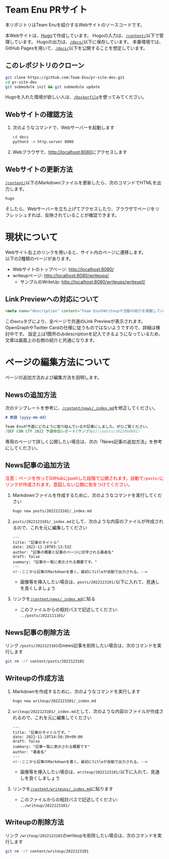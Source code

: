 # Team Enu PRサイト

本リポジトリはTeam Enuを紹介するWebサイトのソースコードです。

本Webサイトは、[Hugo](https://gohugo.io/)で作成しています。
Hugoの入力は、[`/content/`](/content/)以下で管理しています。
Hugoの出力は、[`/docs/`](/docs/)以下に保存しています。
本番環境では、GitHub Pagesを用いて、[`/docs/`](/docs/)以下を公開することを想定しています。


## このレポジトリのクローン

```bash
git clone https://github.com:Team-Enu/pr-site-dev.git
cd pr-site-dev
git submodule init && git submodule update
```

Hugoを入れた環境が欲しい人は、[`/Dockerfile`](/Dockerfile)を使ってみてください。


## Webサイトの確認方法

1. 次のようなコマンドで、Webサーバーを起動します

    ```bash
    cd docs
    python3 -m http.server 8080
    ```

2. Webブラウザで、[http://localhost:8080](http://localhost:8080)にアクセスします


## Webサイトの更新方法

[`/content/`](./content/)以下のMarkdownファイルを更新したら、次のコマンドでHTMLを出力します。

```bash
hugo
```

そしたら、Webサーバーを立ち上げてアクセスしたり、ブラウザでページをリフレッシュすれば、反映されていることが確認できます。


# 現状について

Webサイト右上のリンクを用いると、サイト内のページに遷移します。  
以下の2種類のページがあります。
- Webサイトのトップページ: <http://localhost:8080/>
- writeupページ: <http://localhost:8080/writeups/>
  - サンプルのWriteUp: <http://localhost:8080/writeups/writeup1/>


## Link Previewへの対応について

```html
<meta name="description" content="Team EnuのWriteupや活動の紹介を掲載しています。">
```

この`meta`タグにより、全ページで共通のLink Previewが表示されます。
OpenGraphやTwitter Cardの仕様に従うものではないようですので、詳細は検討中です。
設定上は1箇所のみdescriptionを記入できるようになっているため、文章は画面上の右側の紹介と共通になります。


# ページの編集方法について

ページの追加方法および編集方法を説明します。


## Newsの追加方法

次のテンプレートを参考に、[`/content/news/_index.md`](/content/news/_index.md)を修正してください。

```markdown
# 表題 (yyyy-mm-dd)

Team Enuが予選にどのように取り組んでいるか記事にしました。ぜひご覧ください。  
[DEF CON CTF 2022 予選参加レポート(サンプル)](/posts/2022060801)
```

専用のページで詳しく公開したい場合は、次の「News記事の追加方法」を参考にしてください。


## News記事の追加方法

<span style="color: red">注意：ページを作ってGitHubにpushした段階で公開されます。自動で`/posts/`にリンクが作成されます。意図しない公開に気をつけてください。</span>  

1. Markdownファイルを作成するために、次のようなコマンドを実行してください

    ```bash
    hugo new posts/2022123101/_index.md
    ```

2. `posts/2022123101/_index.md`として、次のような内容のファイルが作成されるので、これを元に編集してください

    ```
    ---
    title: "記事のタイトル"
    date: 2022-11-10T03:13:53Z
    author: "記事の概要と記事のページに印字される著者名"
    draft: false
    summary: "記事の一覧に表示される概要です。"
    ---
    <!--ここから記事のMarkdownを書く。最初にtitleが自動で出力される。-->
    ```

    - 画像等を挿入したい場合は、`posts/2022123101/`以下に入れて、見通しを良くしましょう

3. リンクを[`/content/news/_index.md`](/content/news/_index.md)に貼る
    - このファイルからの相対パスで記述してください: `../posts/2022111101/`


## News記事の削除方法

リンク `/posts/2022123101`のnews記事を削除したい場合は、次のコマンドを実行します

```bash
git rm -rf content/posts/2022123101
```


## Writeupの作成方法

1. Markdownを作成するために、次のようなコマンドを実行します

    ```bash
    hugo new writeup/2022123101/_index.md
    ```

2. `writeup/2022123101/_index.md`として、次のような内容のファイルが作成されるので、これを元に編集してください

    ```
    ---
    title: "記事のタイトルです。"
    date: 2022-11-10T14:58:39+09:00
    draft: false
    summary: "記事一覧に表示される概要です"
    author: "著者名"
    ---
    <!--ここから記事のMarkdownを書く。最初にtitleが自動で出力される。-->
    ```

    - 画像等を挿入したい場合は、`writeup/2022123101/`以下に入れて、見通しを良くしましょう

3. リンクを[`/content/writeups/_index.md`](/content/writeups/_index.md)に貼ります
    - このファイルからの相対パスで記述してください: `../writeup/2022123101/`


## Writeupの削除方法

リンク `/writeup/2022123101`のwriteupを削除したい場合は、次のコマンドを実行します

```bash
git rm -rf content/writeup/2022123101
```
